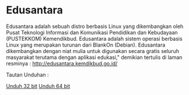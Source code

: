 # Edusantara

Edusantara adalah sebuah distro berbasis Linux yang dikembangkan oleh Pusat Teknologi Informasi dan Komunikasi Pendidikan dan Kebudayaan (PUSTEKKOM) Kemendikbud. Edusantara adalah sistem operasi berbasis Linux yang merupakan turunan dari BlankOn (Debian). Edusantara dikembangkan dengan niat mulia untuk digunakan secara gratis seluruh masyarakat terutama dengan aplikasi edukasi," demikian tertulis di laman resminya : http://edusantara.kemdikbud.go.id/

Tautan Unduhan :

[Unduh 32 bit](http://edusantara.kemdikbud.go.id/cdimage/edusantara-1.0-desktop-i386.iso)
[Unduh 64 bit](http://edusantara.kemdikbud.go.id/cdimage/edusantara-1.0-desktop-amd64.iso)